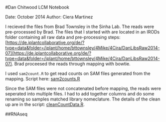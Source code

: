#Dan Chitwood LCM Notebook

Date: October 2014
Author: Ciera Martinez

I recieved the files from Brad Townsley in the Sinha Lab.  The reads were pre-processed by Brad. The files that I started with are located in an IRODs folder containing all raw data and pre-processing steps: [https://de.iplantcollaborative.org/de/?type=data&folder=/iplant/home/bttownsley/4Mike/4Cira/DanLibsRaw2014-07](https://de.iplantcollaborative.org/de/?type=data&folder=/iplant/home/bttownsley/4Mike/4Cira/DanLibsRaw2014-07).  Brad proceesed the reads through mapping with bowtie.

I used ```sam2count.R``` to get read counts on SAM files generated from the mapping.  Script here: [sam2counts.R](https://github.com/iamciera/Scripts-and-Protocols/blob/master/RNAseq/scripts/sam2counts.R)

Since the SAM files were not concatenated before mapping, the reads were seperated into multiple files. I had to add together columns and do some renaming so samples matched library nomeclature.  The details of the clean up are in the script: [cleanCountData.R](https://github.com/iamciera/lcmDC/blob/master/R/cleanCountData.Rmd).

##RNAseq










